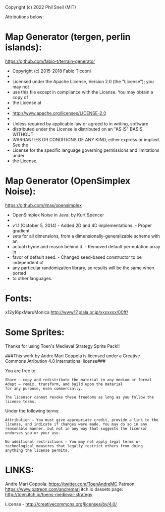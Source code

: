 Copyright (c) 2022 Phil Snell (MIT)

Attributions below:

# Map Generator (tergen, perlin islands):

https://github.com/fabio-t/terrain-generator

 * Copyright (c) 2015-2018 Fabio Ticconi
 *
 * Licensed under the Apache License, Version 2.0 (the "License"); you may not
 * use this file except in compliance with the License. You may obtain a copy of
 * the License at
 *
 * http://www.apache.org/licenses/LICENSE-2.0
 *
 * Unless required by applicable law or agreed to in writing, software
 * distributed under the License is distributed on an "AS IS" BASIS, WITHOUT
 * WARRANTIES OR CONDITIONS OF ANY KIND, either express or implied. See the
 * License for the specific language governing permissions and limitations under
 * the License.

# Map Generator (OpenSimplex Noise):

https://github.com/lmas/opensimplex

 * OpenSimplex Noise in Java. by Kurt Spencer
 *
 * v1.1 (October 5, 2014) - Added 2D and 4D implementations. - Proper gradient
 * sets for all dimensions, from a dimensionally-generalizable scheme with an
 * actual rhyme and reason behind it. - Removed default permutation array in
 * favor of default seed. - Changed seed-based constructor to be independent of
 * any particular randomization library, so results will be the same when ported
 * to other languages.

# Fonts:
x12y16pxMaruMonica
http://www17.plala.or.jp/xxxxxxx/00ff/

# Some Sprites:

Thanks for using Toen's Medieval Strategy Sprite Pack!!

###This work by Andre Mari Coppola is licensed under a Creative Commons Atribution 4.0 International license###

You are free to:

    Share — copy and redistribute the material in any medium or format
    Adapt — remix, transform, and build upon the material
    for any purpose, even commercially.

    The licensor cannot revoke these freedoms as long as you follow the license terms.

Under the following terms:

    Attribution — You must give appropriate credit, provide a link to the license, and indicate if changes were made. You may do so in any reasonable manner, but not in any way that suggests the licensor endorses you or your use.

    No additional restrictions — You may not apply legal terms or technological measures that legally restrict others from doing anything the license permits.


# LINKS:
Andre Mari Coppola: https://twitter.com/ToenAndreMC
Patreon: https://www.patreon.com/andremari
itch.io dassets page: http://toen.itch.io/toens-medieval-strategy

License - http://creativecommons.org/licenses/by/4.0/
